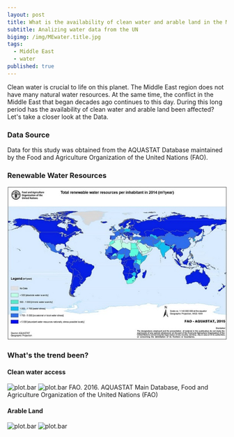 ```yaml
---
layout: post
title: What is the availability of clean water and arable land in the Middle East?
subtitle: Analizing water data from the UN
bigimg: /img/MEwater.title.jpg
tags:
  - Middle East
  - water
published: true
---
```

Clean water is crucial to life on this planet.  The Middle East region does not have many natural water resources. At the same time, the conflict in the Middle East that began decades ago continues to this day. During this long period has the availability of clean water and arable land been affected? Let's take a closer look at the Data.

### Data Source
Data for this study was obtained from the AQUASTAT Database maintained by the  Food and Agriculture Organization of the United Nations (FAO).

### Renewable Water Resources
![image1](https://github.com/ed-chin-git/DS-Project-1---Data-Storytelling/raw/master/FAO%20Renewable%20Water%20Resources%20MAP.JPG)

### What's the trend been?
#### Clean water access
![plot.bar](https://github.com/ed-chin-git/ed-chin-git.github.io/raw/master/img/plot.bar.water.png)
![plot.bar](https://github.com/ed-chin-git/ed-chin-git.github.io/raw/master/img/plot.heat.water.png)
FAO. 2016. AQUASTAT Main Database, Food and Agriculture Organization of the United Nations (FAO)

#### Arable Land
![plot.bar](https://github.com/ed-chin-git/ed-chin-git.github.io/raw/master/img/plot.bar.culti.png)
![plot.bar](https://github.com/ed-chin-git/ed-chin-git.github.io/raw/master/img/plot.heat.culti.png)

